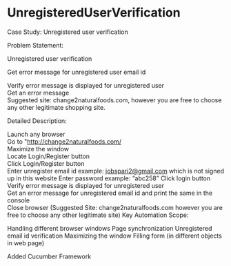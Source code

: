 
# UnregisteredUserVerification


Case Study: Unregistered user verification 

Problem Statement: 

Unregistered user verification 

Get error message for unregistered user email id 

Verify error message is displayed for unregistered user  
Get an error message  
 Suggested site: change2naturalfoods.com, however you are free to choose any other legitimate shopping site. 

Detailed Description: 

Launch any browser  
Go to "http://change2naturalfoods.com/  
Maximize the window  
Locate Login/Register button  
Click Login/Register button  
Enter unregister email id example: jobspari2@gmail.com which is not signed up in this website 
Enter password example:  “abc258” 
Click login button  
Verify error message is displayed for unregistered user  
Get an error message for unregistered email id and print the same in the console  
Close browser 
(Suggested Site: change2naturalfoods.com however you are free to choose any other legitimate site)
Key Automation Scope: 

Handling different browser windows
Page synchronization
Unregistered email id verification
Maximizing the window
Filling form (in different objects in web page)


Added Cucumber Framework

